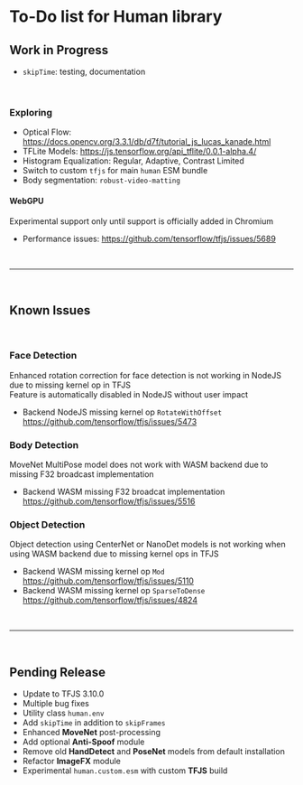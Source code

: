 # To-Do list for Human library

## Work in Progress

- `skipTime`: testing, documentation

<br>

### Exploring

- Optical Flow: <https://docs.opencv.org/3.3.1/db/d7f/tutorial_js_lucas_kanade.html>
- TFLite Models: <https://js.tensorflow.org/api_tflite/0.0.1-alpha.4/>
- Histogram Equalization: Regular, Adaptive, Contrast Limited
- Switch to custom `tfjs` for main `human` ESM bundle
- Body segmentation: `robust-video-matting`

#### WebGPU

Experimental support only until support is officially added in Chromium
- Performance issues:
  <https://github.com/tensorflow/tfjs/issues/5689>

<br><hr><br>

## Known Issues

<br>

### Face Detection

Enhanced rotation correction for face detection is not working in NodeJS due to missing kernel op in TFJS  
Feature is automatically disabled in NodeJS without user impact  

- Backend NodeJS missing kernel op `RotateWithOffset`  
  <https://github.com/tensorflow/tfjs/issues/5473>  

### Body Detection

MoveNet MultiPose model does not work with WASM backend due to missing F32 broadcast implementation

- Backend WASM missing F32 broadcat implementation  
  <https://github.com/tensorflow/tfjs/issues/5516>  

### Object Detection

Object detection using CenterNet or NanoDet models is not working when using WASM backend due to missing kernel ops in TFJS  

- Backend WASM missing kernel op `Mod`  
  <https://github.com/tensorflow/tfjs/issues/5110>  
- Backend WASM missing kernel op `SparseToDense`  
  <https://github.com/tensorflow/tfjs/issues/4824>  

<br><hr><br>

## Pending Release

- Update to TFJS 3.10.0
- Multiple bug fixes
- Utility class `human.env`
- Add `skipTime` in addition to `skipFrames`
- Enhanced **MoveNet** post-processing
- Add optional **Anti-Spoof** module
- Remove old **HandDetect** and **PoseNet** models from default installation
- Refactor **ImageFX** module
- Experimental `human.custom.esm` with custom **TFJS** build

